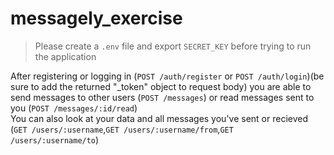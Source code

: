 # messagely_exercise

> Please create a `.env` file and export `SECRET_KEY` before trying to run the application

After registering or logging in (`POST /auth/register` or `POST /auth/login`)(be sure to add the returned "_token" object to request body) you are able to send messages to other users (`POST /messages`) or read messages sent to you (`POST /messages/:id/read`)  
You can also look at your data and all messages you've sent or recieved (`GET /users/:username`,`GET /users/:username/from`,`GET /users/:username/to`)

